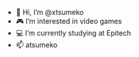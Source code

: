 - 👋 Hi, I’m @xtsumeko
- 🎮 I’m interested in video games
- 💻 I’m currently studying at Epitech
- 📫 atsumeko

<!---
xtsumeko/xtsumeko is a ✨ special ✨ repository because its `README.md` (this file) appears on your GitHub profile.
You can click the Preview link to take a look at your changes.
--->
